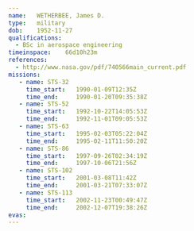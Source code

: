 ```yaml
---
name:	WETHERBEE, James D.
type:	military
dob:	1952-11-27
qualifications:
  - BSc in aerospace engineering
timeinspace:	66d10h23m
references:
  - http://www.nasa.gov/pdf/740566main_current.pdf
missions:
   - name: STS-32
     time_start:   1990-01-09T12:35Z
     time_end:     1990-01-20T09:35:38Z
   - name: STS-52
     time_start:   1992-10-22T14:05:53Z
     time_end:     1992-11-01T09:05:53Z
   - name: STS-63
     time_start:   1995-02-03T05:22:04Z
     time_end:     1995-02-11T11:50:20Z
   - name: STS-86
     time_start:   1997-09-26T02:34:19Z
     time_end:     1997-10-06T21:56Z
   - name: STS-102
     time_start:   2001-03-08T11:42Z
     time_end:     2001-03-21T07:33:07Z
   - name: STS-113
     time_start:   2002-11-23T00:49:47Z
     time_end:     2002-12-07T19:38:26Z
evas:
---
```


